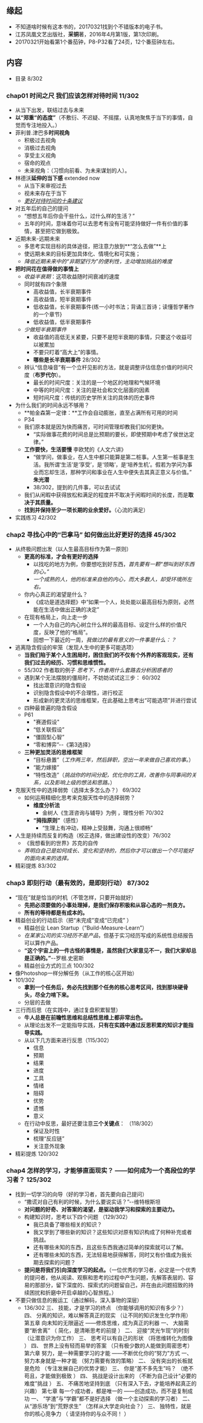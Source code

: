 ##  缘起
+ 不知道啥时候有这本书的，20170321找到个不错版本的电子书。
+ 江苏凤凰文艺出版社，**采铜**著，2016年4月第1版，第1次印刷。
+ 20170321开始看第1个番茄钟，P8-P32看了24页，12个番茄钟左右。

##  内容
+ 目录 8/302
###  chap01 时间之尺 我们应该怎样对待时间 11/302
+ 从当下出发，联结过去与未来
+ **以“郑重“的态度”**（不敷衍、不迟疑、不摇摆，认真地聚焦于当下的事情，自觉而专注地投入。）
+ 菲利普.津巴多**时间视角**
	+ 积极过去视角
	+ 消极过去视角
	+ 享受主义视角
	+ 宿命的观点
	+ 未来视角：（习惯向前看、为未来谋划的人）。
+ 林德沃**延伸的当下感** extended now
	+ 从当下来审视过去
	+ 视未来存在于当下
	+ *[更好对待时间的十条建议]()*
+ 对五年后的自己的提问
	+ “想想五年后你会干些什么，过什么样的生活？”
	+ 五年的时间，意味着你可以去思考有没有可能坚持做好一件有价值的事情，甚至把它做到极致。
+ 近期未来-远期未来
	+ 多思考实现目标的具体途径，把注意力放到**“怎么去做”**上
	+ 使远期未来的目标更加具体化、情境化和可实施；
	+ *降低近期未来中的“非期望行为”的便利性，主动增加挑战的难度*
+ **把时间花在值得做的事情上**
	+ *收益半衰期*：这项收益随时间衰减的速度
	+ 同时就有四个象限
		+ 高收益值，长半衰期事件
		+ 高收益值，短半衰期事件
		+ 低收益值，长半衰期事件{练一小时书法；背诵三首诗；读懂哲学著作的一个章节}
		+ 低收益值，低半衰期事件
	+ *少做短半衰期事件*
		+ 收益值的高低无关紧要，只要不是短半衰期的事情，只要这个收益可以被累加
		+ 不要只盯着“高大上”的事情。
		+ **哪些是长半衰期事件** 28/302
	+ 辨认“信息噪音”有一个立杆见影的方法，就是调整评估信息价值的时间尺度（**布罗代尔**）。
		+ 最长的时间尺度：关注的是一个地区的地理和气候环境
		+ 中等的时间尺度：关注的是社会和文化层面的因素
		+ 短时间尺度：传统的历史学所关注的具体的历史事件
+ 为什么我们的时间永远不够用？
	+ **帕金森第一定律：**工作会自动膨胀，直至占满所有可用的时间
	+ P34
	+ 我们原本就是因为快而痛苦，可时间管理却教我们如何更快。
		+ “实际做事花费的时间总是比预期的要长，即使预期中考虑了侯世达定律。”
	+ **工作要快，生活要慢**  李欧梵的《人文六讲》
		+ “做学问，做事业，在人生中都只能算是第二桩事。人生第一桩事是生活。我所谓‘生活’是‘享受’，是‘领略’，是‘培养生机’。假若为学问为事业而忘却生活，那种学问和事业在人生中便失去其真正意义与价值。” **朱光潜**
		+ 38/302，提到的几件事，可以去试试
	+ 我们从闲暇中获得放松和满足的程度并不取决于闲暇时间的长度，而是**取决于其质量。**
	+ **找到并保持至少一项长期的业余爱好。**（心流的满足）
+ 实践练习 42/302

###  chap2 寻找心中的“巴拿马” 如何做出比好更好的选择 45/302
+ 从终极问题出发（以人生最高目标作为第一原则）
	+ **更高的标准，才会有更好的选择**
		+ 以找吃的地方为例，你要想吃到好东西，*首先要有一颗“想叫到好东西的心。”*
		+ *一个成熟的人，他的标准来自他的内心，而大多数人，却受环境所左右。*
	+ 你内心真正的渴望是什么？
		+ 《成功是道选择题》中“如果一个人，处处能以最高目标为原则，必然能在生活中做出正确的决定”
	+ 在现有格局上，向上走一步
		+ 一个人为自己的内心树立什么样的最高目标、设定什么样的价值尺度，反映了他的“格局”。
		+ 回想一下最近的一周，*我做过的最有意义的一件事是什么：？* 
+ 逃离隐含假设的牢笼（发现人生中的更多可能选项）
	+ **当我们陷于某个人生困局时，困住我们的不仅有个外界的客观现实，还有我们过去的经历、习惯和思维惯性。**
	+ 55/302 作者取的例子 *思考下，作者用什么套路去分析困惑者的*
	+ 遇到某个无法摆脱的僵局时，不妨妨试试这三步： 60/302
		+ 找出潜意识的隐含假设
		+ 识别隐含假设中的不合理性，进行校正
		+ 形成新的更灵活的思维框架，在此基础上思考出“可能选项”并进行尝试
	+ 四种最普遍的隐含假设
	+ P61	
		+ "赛道假设"
		+ “低关联假设”
		+ “僵固型心智”
		+ “零和博弈”--《第3选择》
	+ **三种更加灵活的思维框架**
		+ “目标悬置”（*工作两三年，然后辞职，空出一年来做自己喜欢的事。*）
		+ “能力嫁接”
		+ “特性改造”（*挑战你的时间分配，优化你的工具，改善你与同事间的关系，以及影响上级的想法和思路。*）
+ 克服天性中的选择弱势（选择太多怎么办？） 69/302
	+ 如何运用精细化思考来克服天性中的选择弱势？
		+ **维度分析法**
			+ 金树人《生涯咨询与辅导》为例 ，理性分析 70/302
		+ **“拇指原则”**（感性）
			+ “生理上有冲动，精神上受鼓舞，沟通上很顺畅”
+ 人生是持续而反复的构造（校正选择，做出建设性的改变）76/302
	+ 《我想看到的世界》苏克的自传
	+ *弄明白自己是如何成长、变化和坚持的，然后你才可以做出一个尽可能好的面向未来的选择。*
+ 精彩提炼 83/302

###  chap3 即刻行动（最有效的，是即刻行动） 87/302
+ “现在”就是恰当的时机（不管怎样，只要开始就好）
	+ **先把必须要做的小事处理掉，是我们保存积极和从容心态的一剂良方。**
	+ **所有的等待都是有成本的。**
+ 精益创业的行动启示（把“未完成”变成“已完成” ）
	+ 精益创业 Lean Startup（“Build-Measure-Learn”）
	+ *在某家公司的实习经历不是产品*，但基于实习经历写成的系统性总结报告可以算作产品。
	+ **“这个宇宙上的一件古怪的事情是，虽然我们大家意见不一，我们大家却总是正确的。”**--罗根.史密斯
	+ 精益创业方式的三点 100/302
+ 像Photoshop一样分解任务（从工作的核心区开始）
+ 101/302
	+ **拿到一个任务后，务必先找到那个任务的核心思考区间，找到那块硬骨头，尽全力啃下来。**
	+ 分层的去做
+ 三行而后思（在实践中，通过复盘积累智慧）
	+ **牛人总是在前瞻性思维和总结性思维上都非常出色。**
	+ 从理论出发不一定能指导实践，**只有在实践中通过反思积累的知识才能指导实践。**
	+ 从以下几方面来进行反思（115/302）
		+ 信息
		+ 预期
		+ 结果
		+ 进度
		+ 工具
		+ 情绪
		+ 阻碍
		+ 优势
		+ 遗憾
		+ 意义
	+ 在行动中反思，最好还要注意**三个关键点**： （118/302）
		+ 保证及时性
		+ 梳理“反应链”
		+ 关注意外现象
+ 精彩提炼 120/302

###  chap4 怎样的学习，才能够直面现实？ ——如何成为一个高段位的学习者？ 125/302
+ 找到一切学习的向导（好的学习者，首先要向自己提问）
	+ “撒谎对自己有利的时候，为什么要说实话？”--维特根斯坦
	+ **对问题的好奇、对答案的渴望，是驱动我学习和探索的主要动力。**
	+ 构建知识时，思考以下四个问题 （129/302）
		+ 我已具备了哪些相关的知识？
		+ 我又学到了哪些新的知识？这些知识对原有知识构成了何种补充或者挑战。
		+ 还有哪些未知的东西，且这些东西我通过简单的探索就可以了解。
		+ 还有哪些未知的东西，无法轻易地获得解答，同时又有价值成为我长期去探索的问题？
	+ **提问是将我们引向深度学习的起点。**（一位优秀的学习者，必定是一个优秀的提问者，他从阅读、观察和思考的过程中产生问题，先解答表层的、容易的那部分，留下深度的、探索式的问题留自己，并在由此问题招致的持续困扰和折磨中开启卓越的心智旅程。）
+ 不要只做信息的搬运工（通过解码，深入事物的深层）
	+ 136/302
三、	技能，才是学习的终点
（你能够调用的知识有多少？）
四、	分离的知识，难以解答真正的现实
（让不同的知识发生化学作用）
第五章	向未知的无限逼近
——修炼思维，成为真正的利器
一、	大脑需要“断舍离”
（ 简化，是清晰思考的前提 ）
二、	迎接“灵光乍现”的时刻
（让潜意识为你工作）
三、	思考可以有自己的形状
（将思维转化为图像 ）
四、	世界上没有轻而易举的答案
（只有极少数的人能做到周密思考）
第六章 努力，是一种需要学习的才能
——不断优化你的“努力”方式
一、	努力本身就是一种才能
（努力需要有效的策略）
二、	没有突出的长板就是危险
（专注发展自己的优势才能）
三、	你是“差不多先生”吗？
（绝不苟且，才能做到极致 ）
四、	挑战是设计出来的
（不断为自己设计“必要的难度”挑战 ）
五、	不痛苦地坚持到底
（只有深入下去，才能培养起真正的兴趣）
第七章 每一个成功者，都是唯一的
——创造成功，而不是复制成功
一、	“学渣”与“学霸”都不是好选择
（做一个主动探索的学习者）
二、	从“游乐场”到“荒野求生”
（怎样从大学走向社会？）
三、	独特性，就是你的核心竞争力
（ 请坚持你的与众不同！ ）
